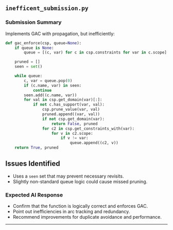 ## `inefficent_submission.py`

### Submission Summary

Implements GAC with propagation, but inefficiently:

```python
def gac_enforce(csp, queue=None):
    if queue is None:
        queue = [(c, var) for c in csp.constraints for var in c.scope]

    pruned = []
    seen = set()

    while queue:
        c, var = queue.pop(0)
        if (c.name, var) in seen:
            continue
        seen.add((c.name, var))
        for val in csp.get_domain(var)[:]:
            if not c.has_support(var, val):
                csp.prune_value(var, val)
                pruned.append((var, val))
                if not csp.get_domain(var):
                    return False, pruned
                for c2 in csp.get_constraints_with(var):
                    for v in c2.scope:
                        if v != var:
                            queue.append((c2, v))
    return True, pruned
```
## Issues Identified

- Uses a `seen` set that may prevent necessary revisits.
- Slightly non-standard queue logic could cause missed pruning.

### Expected AI Response

- Confirm that the function is logically correct and enforces GAC.
- Point out inefficiencies in arc tracking and redundancy.
- Recommend improvements for duplicate avoidance and performance.

---

